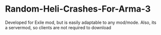 # Random-Heli-Crashes-For-Arma-3
Developed for Exile mod, but is easily adaptable to any mod/mode. Also, its a servermod, so clients are  not required to download
